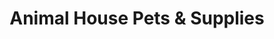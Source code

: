 ---
title: "Animal House Pets & Supplies"
url: /mukwonago/animal-house-pets-und-supplies/
shop: Tiere
---